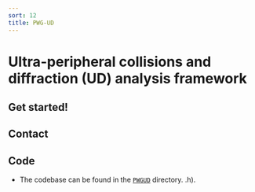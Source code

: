 ```yaml
---
sort: 12
title: PWG-UD
---
```


# Ultra-peripheral collisions and diffraction (UD) analysis framework

## Get started!

## Contact 

## Code

- The codebase can be found in the
[`PWGUD`](https://github.com/AliceO2Group/O2Physics/tree/master/PWGUD) directory.
.h).
